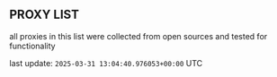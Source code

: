 ## PROXY LIST

all proxies in this list were collected from open sources and tested for functionality

last update: `2025-03-31 13:04:40.976053+00:00` UTC